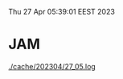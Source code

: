 Thu 27 Apr 05:39:01 EEST 2023
# JAM
<a href='./cache/202304/27_05.log'>./cache/202304/27_05.log</a>
